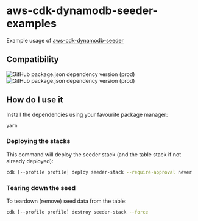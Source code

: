 # aws-cdk-dynamodb-seeder-examples

Example usage of [aws-cdk-dynamodb-seeder](https://github.com/elegantdevelopment/aws-cdk-dynamodb-seeder)

## Compatibility

![GitHub package.json dependency version (prod)](https://img.shields.io/github/package-json/dependency-version/elegantdevelopment/aws-cdk-dynamodb-seeder-examples/aws-cdk-dynamodb-seeder)
![GitHub package.json dependency version (prod)](https://img.shields.io/github/package-json/dependency-version/elegantdevelopment/aws-cdk-dynamodb-seeder-examples/@aws-cdk/core)

## How do I use it

Install the dependencies using your favourite package manager:

```sh
yarn
```

### Deploying the stacks

This command will deploy the seeder stack (and the table stack if not already deployed):

```sh
cdk [--profile profile] deploy seeder-stack --require-approval never
```

### Tearing down the seed

To teardown (remove) seed data from the table:

```sh
cdk [--profile profile] destroy seeder-stack --force
```
